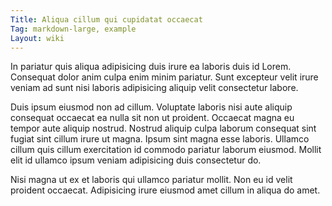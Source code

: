 ```yaml
---
Title: Aliqua cillum qui cupidatat occaecat
Tag: markdown-large, example
Layout: wiki
---
```

In pariatur quis aliqua adipisicing duis irure ea laboris duis id Lorem. Consequat dolor anim culpa enim minim pariatur. Sunt excepteur velit irure veniam ad sunt nisi laboris adipisicing aliquip velit consectetur labore.

Duis ipsum eiusmod non ad cillum. Voluptate laboris nisi aute aliquip consequat occaecat ea nulla sit non ut proident. Occaecat magna eu tempor aute aliquip nostrud. Nostrud aliquip culpa laborum consequat sint fugiat sint cillum irure ut magna. Ipsum sint magna esse laboris. Ullamco cillum quis cillum exercitation id commodo pariatur laborum eiusmod. Mollit elit id ullamco ipsum veniam adipisicing duis consectetur do.

Nisi magna ut ex et laboris qui ullamco pariatur mollit. Non eu id velit proident occaecat. Adipisicing irure eiusmod amet cillum in aliqua do amet.